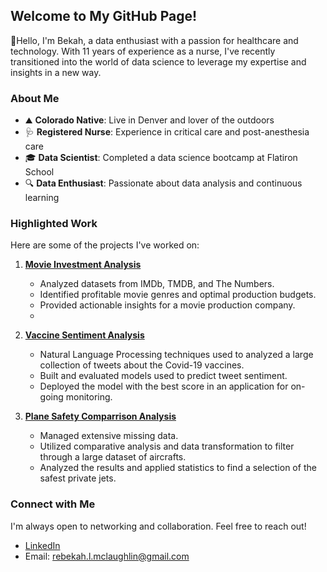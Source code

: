## Welcome to My GitHub Page!

👋Hello, I'm Bekah, a data enthusiast with a passion for healthcare and technology. With 11 years of experience as a nurse, I've recently transitioned into the world of data science to leverage my expertise and insights in a new way.

### About Me

- ⛰️ **Colorado Native**: Live in Denver and lover of the outdoors
- 🩺 **Registered Nurse**: Experience in critical care and post-anesthesia care
- 🎓 **Data Scientist**: Completed a data science bootcamp at Flatiron School
- 🔍 **Data Enthusiast**: Passionate about data analysis and continuous learning

### Highlighted Work

Here are some of the projects I've worked on:


1. **[Movie Investment Analysis](https://github.com/Bekahlmc/Limelight_studios_movie_analysis)**
   - Analyzed datasets from IMDb, TMDB, and The Numbers.
   - Identified profitable movie genres and optimal production budgets.
   - Provided actionable insights for a movie production company.
   - 
2. **[Vaccine Sentiment Analysis](https://github.com/Bekahlmc/Vaccine_Sentiment_Analysis_for_Informed_Public_Health_Action)**
   - Natural Language Processing techniques used to analyzed a large collection of tweets about the Covid-19 vaccines.
   - Built and evaluated models used to predict tweet sentiment.
   - Deployed the model with the best score in an application for on-going monitoring.

3. **[Plane Safety Comparrison Analysis](https://github.com/Bekahlmc/Ranking-Safest-Private-Planes)**
   - Managed extensive missing data.
   - Utilized comparative analysis and data transformation to filter through a large dataset of aircrafts.
   - Analyzed the results and applied statistics to find a selection of the safest private jets.

     

### Connect with Me

I'm always open to networking and collaboration. Feel free to reach out!

- [LinkedIn](www.linkedin.com/in/bekah-mclaughlin-8a86b02b4)
- Email: rebekah.l.mclaughlin@gmail.com


